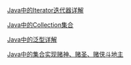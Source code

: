 [Java中的Iterator迭代器详解](https://blog.csdn.net/qq_35427589/article/details/124246866)

[Java中的Collection集合](https://blog.csdn.net/qq_35427589/article/details/103721233)

[Java中的泛型详解](https://blog.csdn.net/qq_35427589/article/details/124247172)

[Java中的集合实现赌神、赌圣、赌侠斗地主](https://blog.csdn.net/qq_35427589/article/details/124260158)
